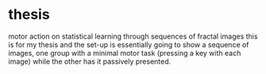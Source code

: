 # thesis
motor action on statistical learning through sequences of fractal images
this is for my thesis and the set-up is essentially going to show a sequence of images, one group with a minimal motor task (pressing a key with each image) while the other has it passively presented.
